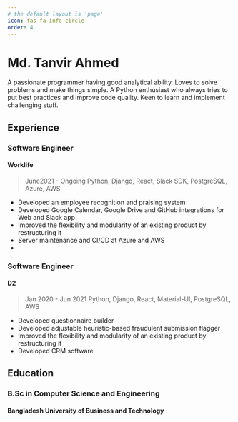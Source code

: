 ```yaml
---
# the default layout is 'page'
icon: fas fa-info-circle
order: 4
---
```

# Md. Tanvir Ahmed

A passionate programmer having good analytical ability. Loves to solve problems and make things simple. A Python enthusiast who always tries to put best practices and improve code quality. Keen to learn and implement challenging stuff.

## Experience

### Software Engineer
#### Worklife
> June2021 - Ongoing
> Python, Django, React, Slack SDK, PostgreSQL, Azure, AWS
- Developed an employee recognition and praising system
- Developed Google Calendar, Google Drive and GitHub integrations for Web and Slack app
- Improved the flexibility and modularity of an existing product by restructuring it
- Server maintenance and CI/CD at Azure and AWS
- 
### Software Engineer
#### D2
> Jan 2020 - Jun 2021
> Python, Django, React, Material-UI, PostgreSQL, AWS
- Developed questionnaire builder
- Developed adjustable heuristic-based fraudulent submission flagger
- Improved the flexibility and modularity of an existing product by restructuring it
- Developed CRM software

## Education
### B.Sc in Computer Science and Engineering
#### Bangladesh University of Business and Technology
> 


<!-- ## Personal Statement -->
<!--stackedit_data:
eyJoaXN0b3J5IjpbLTQ2MjQyOTQzMiwxMjQzNTg3NDczLC02Mj
c0NDA1ODIsLTEzNTU2ODUzNDksMTQ4NTgyNTAyLDEwNTAyMjk2
NjYsLTEwODY3OTkxMTZdfQ==
-->